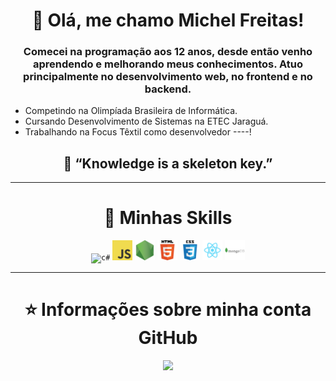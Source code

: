<div> 
  <h1 align="center">👋 Olá, me chamo <strong>Michel Freitas!</strong></h1>
  <h3 align="center">Comecei na programação aos 12 anos, desde então venho aprendendo e melhorando meus conhecimentos. Atuo principalmente no desenvolvimento web, no frontend e no backend.</h3>
  <ul>
    <li>Competindo na Olimpíada Brasileira de Informática.</li>
    <li>Cursando Desenvolvimento de Sistemas na ETEC Jaraguá.</li>
    <li>Trabalhando na Focus Têxtil como desenvolvedor ----!</li>
  </ul>
  <h2 align="center">🔭 “Knowledge is a skeleton key.”</h2>
</div>

---

<div align="center">
  <h1 align="center">🚀 Minhas Skills</h1>
  <code><img height="32" src="https://seeklogo.com/images/C/c-sharp-c-logo-02F17714BA-seeklogo.com.png" alt="c#"/></code>
  <code><img height="32" src="https://raw.githubusercontent.com/github/explore/80688e429a7d4ef2fca1e82350fe8e3517d3494d/topics/javascript/javascript.png" alt="Javascript"/></code>
  <code><img height="32" src="https://raw.githubusercontent.com/github/explore/80688e429a7d4ef2fca1e82350fe8e3517d3494d/topics/nodejs/nodejs.png" alt="Nodejs"/></code>
  <code><img height="32" src="https://raw.githubusercontent.com/github/explore/80688e429a7d4ef2fca1e82350fe8e3517d3494d/topics/html/html.png" alt="HTML5"/></code>
  <code><img height="32" src="https://raw.githubusercontent.com/github/explore/80688e429a7d4ef2fca1e82350fe8e3517d3494d/topics/css/css.png" alt="CSS"/></code>
  <code><img height="32" src="https://raw.githubusercontent.com/github/explore/80688e429a7d4ef2fca1e82350fe8e3517d3494d/topics/react/react.png" alt="React"/></code>
  <code><img height="32" src="https://raw.githubusercontent.com/github/explore/80688e429a7d4ef2fca1e82350fe8e3517d3494d/topics/mongodb/mongodb.png" alt="MongoDB"/></code>
</div>

---

<div align="center">
  <h1>⭐ Informações sobre minha conta GitHub</h1>
  <img src="https://github-readme-stats.vercel.app/api?username=freitassdev&show_icons=true"/>
</div>

